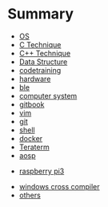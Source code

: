 # Summary

* [OS](content/os/os.md)
* [C Technique](content/c_technique/c_technique.md)
* [C++ Technique](content/cpp_technique/cpp_technique.md)
* [Data Structure](content/datastructure/ds.md)
* [codetraining](content/codetraining/codetraining.md)
* [hardware](content/hardware/hardware.md)
* [ble](content/ble/ble.md)
* [computer system](content/computer_system/cs.md)
* [gitbook](content/gitbook/gitbook.md)
* [vim](content/vim/vim.md)
* [git](content/git/git.md)
* [shell](content/shell/shell.md)
* [docker](content/docker/docker.md)
* [Teraterm](content/teraterm/teraterm.md)
* [aosp](content/aosp/aosp.md)
<!--* [raspberry pi](content/rpi/rpi.md)-->
* [raspberry pi3](content/raspberry/raspberry.md)
<!--* [Building Root]-->
* [windows cross compiler](content/window_cross_compiler/window_cross_compiler.md)
* [others](content/others/others.md)
